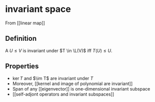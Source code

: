 # invariant space
From [[linear map]]

## Definition
A $U \leqslant V$ is invariant under $T \in \L(V)$ iff $T(U) \leqslant U$. 

## Properties
- $\ker T$ and $\im T$ are invariant under $T$
- Moreover, [[kernel and image of polynomial are invariant]]
- Span of any [[eigenvector]] is one-dimensional invariant subspace
- [[self-adjont operators and invariant subspaces]]